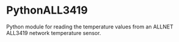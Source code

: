 # PythonALL3419
Python module for reading the temperature values from an ALLNET ALL3419 network temperature sensor.
